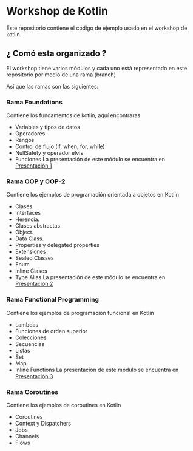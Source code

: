 # Workshop de Kotlin
Este repositorio contiene el código de ejemplo usado en el workshop de kotlin.

## ¿ Comó esta organizado ?
El workshop tiene varios módulos y cada uno está representado en este repositorio por medio de una rama (branch)

Así que las ramas son las siguientes:

### Rama Foundations
Contiene los fundamentos de kotlin, aquí encontraras
  - Variables y tipos de datos
  - Operadores
  - Rangos
  - Control de flujo (if, when, for, while)
  - NullSafety y operador elvis
  - Funciones
La presentación de este módulo se encuentra en [Presentación 1](https://docs.google.com/presentation/d/1MtAiObQStmQS-AiMw7VZAkjE09pvyMizNd3lXNn6HYc/edit?usp=sharing)
  
 
### Rama OOP y OOP-2
Contiene los ejemplos de programación orientada a objetos en Kotlin
  - Clases
  - Interfaces
  - Herencia.
  - Clases abstractas
  - Object.
  - Data Class.
  - Properties y delegated properties
  - Extensiones
  - Sealed Classes
  - Enum
  - Inline Clases
  - Type Alias
La presentación de este módulo se encuentra en [Presentación 2](https://docs.google.com/presentation/d/1JVhzRCsjtIxXDjBP7EfczMDYY1ayQ9Qfdo7E1KHiRxw/edit?usp=sharing)

  
### Rama Functional Programming
Contiene los ejemplos de programación funcional en Kotlin
  - Lambdas
  - Funciones de orden superior
  - Colecciones
  - Secuencias
  - Listas
  - Set
  - Map
  - Inline Functions
  La presentación de este módulo se encuentra en [Presentación 3](https://docs.google.com/presentation/d/1d-sRIo6DCYbC-rD4pLJ2lV2V5ZFKblISw7zULbDK2rA/edit?usp=sharing)
 
    
### Rama Coroutines
Contiene los ejemplos de coroutines en Kotlin
  - Coroutines
  - Context y Dispatchers
  - Jobs
  - Channels
  - Flows
